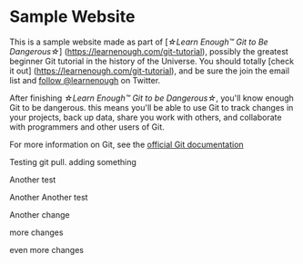 # Sample Website

This is a sample website made as part of [*☆Learn Enough™ Git to Be Dangerous☆*]
(https://learnenough.com/git-tutorial), possibly the greatest beginner Git
tutorial in the history of the Universe.  You should totally [check it out]
(https://learnenough.com/git-tutorial), and be sure the join the email list and
[follow @learnenough](https://learnenough.com/git-tutorial) on Twitter.

After finishing *☆Learn Enough™ Git to be Dangerous☆*, you'll know enough Git to
be dangerous.  this means you'll be able to use Git to track changes in your
projects, back up data, share you work with others, and collaborate with
programmers and other users of Git.

For more information on Git, see the [official Git documentation](https://git-scm.com/)

Testing git pull.
adding something


Another test

Another Another test

Another change


more changes

even more changes
